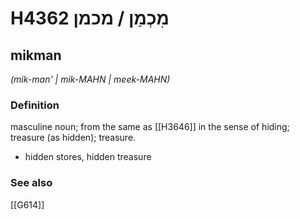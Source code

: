 # H4362 מִכְמַן / מכמן

## mikman

_(mik-man' | mik-MAHN | meek-MAHN)_

### Definition

masculine noun; from the same as [[H3646]] in the sense of hiding; treasure (as hidden); treasure.

- hidden stores, hidden treasure
### See also

[[G614]]

